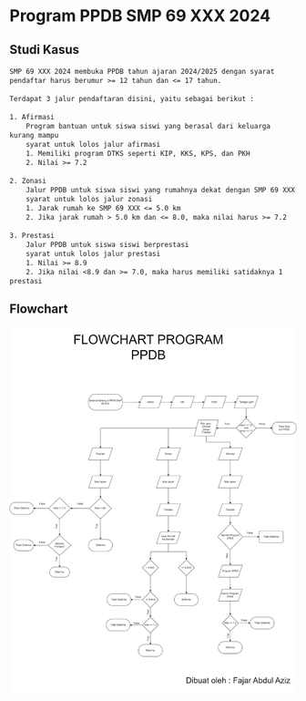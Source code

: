 # Program PPDB SMP 69 XXX 2024

## Studi Kasus
    SMP 69 XXX 2024 membuka PPDB tahun ajaran 2024/2025 dengan syarat pendaftar harus berumur >= 12 tahun dan <= 17 tahun.

    Terdapat 3 jalur pendaftaran disini, yaitu sebagai berikut :

    1. Afirmasi
        Program bantuan untuk siswa siswi yang berasal dari keluarga kurang mampu
        syarat untuk lolos jalur afirmasi
        1. Memiliki program DTKS seperti KIP, KKS, KPS, dan PKH
        2. Nilai >= 7.2

    2. Zonasi
        Jalur PPDB untuk siswa siswi yang rumahnya dekat dengan SMP 69 XXX
        syarat untuk lolos jalur zonasi
        1. Jarak rumah ke SMP 69 XXX <= 5.0 km
        2. Jika jarak rumah > 5.0 km dan <= 8.0, maka nilai harus >= 7.2

    3. Prestasi
        Jalur PPDB untuk siswa siswi berprestasi
        syarat untuk lolos jalur prestasi
        1. Nilai >= 8.9
        2. Jika nilai <8.9 dan >= 7.0, maka harus memiliki satidaknya 1 prestasi

## Flowchart
![Integral](flowchart.png)